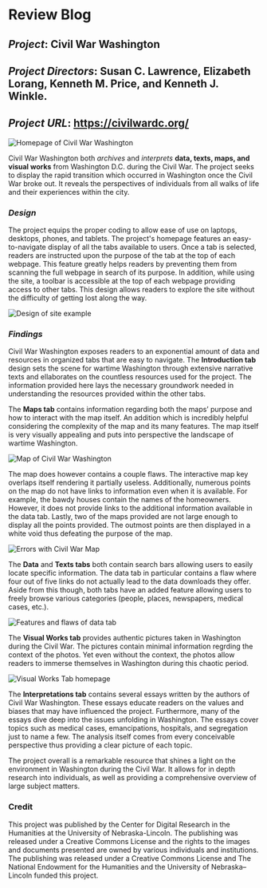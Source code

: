 # Review Blog

## *Project*: Civil War Washington

## *Project Directors*: Susan C. Lawrence, Elizabeth Lorang, Kenneth M. Price, and Kenneth J. Winkle.

## *Project URL*: https://civilwardc.org/

![Homepage of Civil War Washington](https://brenanabread99.github.io/Brenanabread/images/screenshot.png)

Civil War Washington both *archives* and *interprets* **data, texts, maps, and visual works** from Washington D.C. during the Civil War. The project seeks to display the rapid transition which occurred in Washington once the Civil War broke out. It reveals the perspectives of individuals from all walks of life and their experiences within the city.

### *Design*

The project equips the proper coding to allow ease of use on laptops, desktops, phones, and tablets. The project's homepage features an easy-to-navigate display of all the tabs available to users. Once a tab is selected, readers are instructed upon the purpose of the tab at the top of each webpage. This feature greatly helps readers by preventing them from scanning the full webpage in search of its purpose. In addition, while using the site, a toolbar is accessible at the top of each webpage providing access to other tabs. This design allows readers to explore the site without the difficulty of getting lost along the way. 


![Design of site example](https://brenanabread99.github.io/Brenanabread/images/design2.png)

### *Findings*

Civil War Washington exposes readers to an exponential amount of data and resources in organized tabs that are easy to navigate. The **Introduction tab** design sets the scene for wartime Washington through extensive narrative texts and ellaborates on the countless resources used for the project. The information provided here lays the necessary groundwork needed in understanding the resources provided within the other tabs.

The **Maps tab** contains information regarding both the maps’ purpose and how to interact with the map itself. An addition which is incredibly helpful considering the complexity of the map and its many features. The map itself is very visually appealing and puts into perspective the landscape of wartime Washington. 

![Map of Civil War Washington](https://brenanabread99.github.io/Brenanabread/images/Map4.png)

The map does however contains a couple flaws. The interactive map key overlaps itself rendering it partially useless. Additionally, numerous points on the map do not have links to information even when it is available. For example, the bawdy houses contain the names of the homeowners. However, it does not provide links to the additional information available in the data tab. Lastly, two of the maps provided are not large enough to display all the points provided. The outmost points are then displayed in a white void thus defeating the purpose of the map.

![Errors with Civil War Map](https://brenanabread99.github.io/Brenanabread/images/New.png)

The **Data** and **Texts tabs** both contain search bars allowing users to easily locate specific information. The data tab in particular contains a flaw where four out of five links do not actually lead to the data downloads they offer. Aside from this though, both tabs have an added feature allowing users to freely browse various categories (people, places, newspapers, medical cases, etc.). 


![Features and flaws of data tab](https://brenanabread99.github.io/Brenanabread/images/Data2.png)

The **Visual Works tab** provides authentic pictures taken in Washington during the Civil War. The pictures contain minimal information regrding the context of the photos. Yet even without the context, the photos allow readers to immerse themselves in Washington during this chaotic period. 

![Visual Works Tab homepage](https://brenanabread99.github.io/Brenanabread/images/Art2.png)

The **Interpretations tab** contains several essays written by the authors of Civil War Washington. These essays educate readers on the values and biases that may have influenced the project. Furthermore, many of the essays dive deep into the issues unfolding in Washington. The essays cover topics such as medical cases, emancipations, hospitals, and segregation just to name a few. The analysis itself comes from every conceivable perspective thus providing a clear picture of each topic.

The project overall is a remarkable resource that shines a light on the environment in Washington during the Civil War. It allows for in depth research into individuals, as well as providing a comprehensive overview of large subject matters.

### Credit
This project was published by the Center for Digital Research in the Humanities at the University of Nebraska-Lincoln. The publishing was released under a Creative Commons License and the rights to the images and documents presented are owned by various individuals and institutions. The publishing was released under a Creative Commons License and The National Endowment for the Humanities and the University of Nebraska–Lincoln funded this project.
